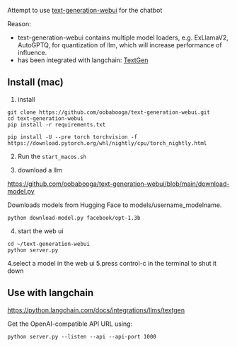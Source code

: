 Attempt to use [text-generation-webui](https://github.com/oobabooga/text-generation-webui) for the chatbot

Reason:
- text-generation-webui contains multiple model loaders, e.g. ExLlamaV2, AutoGPTQ, for quantization of llm, which will increase performance of influence.
- has been integrated with langchain: [TextGen](https://python.langchain.com/docs/integrations/llms/textgen)

## Install (mac)
1. install

```
git clone https://github.com/oobabooga/text-generation-webui.git
cd text-generation-webui
pip install -r requirements.txt

pip install -U --pre torch torchvision -f https://download.pytorch.org/whl/nightly/cpu/torch_nightly.html
```
2. Run the `start_macos.sh`

3. download a llm

https://github.com/oobabooga/text-generation-webui/blob/main/download-model.py

Downloads models from Hugging Face to models/username_modelname.

```
python download-model.py facebook/opt-1.3b
```

4. start the web ui

```
cd ~/text-generation-webui
python server.py
```

4.select a model in the web ui
5.press control-c in the terminal to shut it down

## Use with langchain
https://python.langchain.com/docs/integrations/llms/textgen

Get the OpenAI-compatible API URL using:

```
python server.py --listen --api --api-port 1000
```


